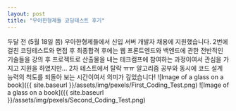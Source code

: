 ```yaml
---
layout: post
title: "우아한형제들 코딩테스트 후기"
---
```


두달 전 (5월 18일 쯤) 우아한형제들에서 신입 서버 개발자 채용에 지원했습니다. 2번에 걸친 코딩테스트와 면접 후 최종합격 후에는 웹 프론트엔드와 백엔드에 관한 전반적인 기술들을 강의 후 프로젝트로 산출물을 내는 테크캠프에 참여하는 과정이여서 관심을 가지고 지원을 하였지만... 2차 테스트에서 탈락 ㅠㅠ
알고리즘 공부와 동시에 코드 설계 능력의 척도를 되돌아 보는 시간이여서 의미가 깊었습니다! 
![Image of a glass on a book]({{ site.baseurl }}/assets/img/pexels/First_Coding_Test.png)
![Image of a glass on a book]({{ site.baseurl }}/assets/img/pexels/Second_Coding_Test.png)